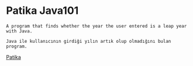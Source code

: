 # Patika Java101
```
A program that finds whether the year the user entered is a leap year with Java.
```

```
Java ile kullanıcının girdiği yılın artık olup olmadığını bulan program.
```
[Patika](https://academy.patika.dev/courses/java101)
